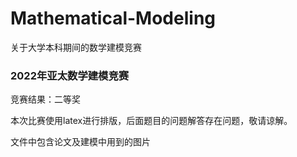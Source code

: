 # Mathematical-Modeling

关于大学本科期间的数学建模竞赛

### 2022年亚太数学建模竞赛

竞赛结果：二等奖

本次比赛使用latex进行排版，后面题目的问题解答存在问题，敬请谅解。

文件中包含论文及建模中用到的图片
